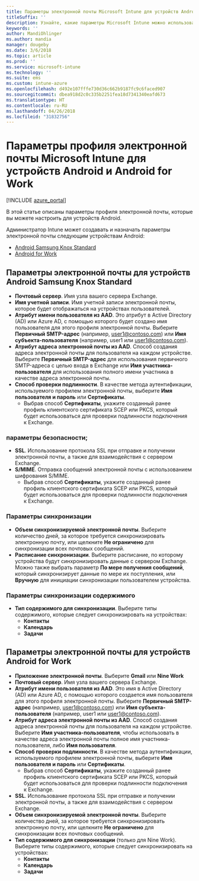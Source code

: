 ```yaml
---
title: Параметры электронной почты Microsoft Intune для устройств Android и Android for Work
titleSuffix: ''
description: Узнайте, какие параметры Microsoft Intune можно использовать для настройки параметров электронной почты на устройствах Android и Android for Work.
keywords: ''
author: MandiOhlinger
ms.author: mandia
manager: dougeby
ms.date: 3/6/2018
ms.topic: article
ms.prod: ''
ms.service: microsoft-intune
ms.technology: ''
ms.suite: ems
ms.custom: intune-azure
ms.openlocfilehash: d492e107fffe730d36c662b9187fc9c6faced907
ms.sourcegitcommit: dbea918d2c0c335b2251fea18d7341340eafd673
ms.translationtype: HT
ms.contentlocale: ru-RU
ms.lasthandoff: 04/26/2018
ms.locfileid: "31832756"
---
```

# <a name="email-profile-settings-in-microsoft-intune-for-devices-running-android-and-android-for-work"></a>Параметры профиля электронной почты Microsoft Intune для устройств Android и Android for Work

[!INCLUDE [azure_portal](./includes/azure_portal.md)]

В этой статье описаны параметры профиля электронной почты, которые вы можете настроить для устройств Android.

Администратор Intune может создавать и назначать параметры электронной почты следующим устройствам Android:
- [Android Samsung Knox Standard](#android-samsung-knox-standard-email-settings)
- [Android for Work](#android-for-work-email-settings)

## <a name="android-samsung-knox-standard-email-settings"></a>Параметры электронной почты для устройств Android Samsung Knox Standard
- **Почтовый сервер**. Имя узла вашего сервера Exchange.
- **Имя учетной записи**. Имя учетной записи электронной почты, которое будет отображаться на устройствах пользователей.
- **Атрибут имени пользователя из AAD**. Это атрибут в Active Directory (AD) или Azure AD, с помощью которого будет создано имя пользователя для этого профиля электронной почты. Выберите **Первичный SMTP-адрес** (например, user1@contoso.com) или **Имя субъекта-пользователя** (например, user1 или user1@contoso.com).
- **Атрибут адреса электронной почты из AAD**. Способ создания адреса электронной почты для пользователя на каждом устройстве. Выберите **Первичный SMTP-адрес** для использования первичного SMTP-адреса с целью входа в Exchange или **Имя участника-пользователя** для использования полного имени участника в качестве адреса электронной почты.
- **Способ проверки подлинности**. В качестве метода аутентификации, используемого профилем электронной почты, выберите **Имя пользователя и пароль** или **Сертификаты**.
    - Выбрав способ **Сертификаты**, укажите созданный ранее профиль клиентского сертификата SCEP или PKCS, который будет использоваться для проверки подлинности подключения к Exchange.

### <a name="security-settings"></a>параметры безопасности;

- **SSL**. Использование протокола SSL при отправке и получении электронной почты, а также для взаимодействия с сервером Exchange.
- **S/MIME**. Отправка сообщений электронной почты с использованием шифрования S/MIME.
    - Выбрав способ **Сертификаты**, укажите созданный ранее профиль клиентского сертификата SCEP или PKCS, который будет использоваться для проверки подлинности подключения к Exchange.

### <a name="synchronization-settings"></a>Параметры синхронизации

- **Объем синхронизируемой электронной почты**. Выберите количество дней, за которое требуется синхронизировать электронную почту, или щелкните **Не ограничено** для синхронизации всех почтовых сообщений.
- **Расписание синхронизации**. Выберите расписание, по которому устройства будут синхронизировать данные с сервером Exchange. Можно также выбрать параметр **По мере получения сообщений**, который синхронизирует данные по мере их поступления, или **Вручную** для инициации синхронизации пользователем устройства.

### <a name="content-sync-settings"></a>Параметры синхронизации содержимого

- **Тип содержимого для синхронизации**. Выберите типы содержимого, которые следует синхронизировать на устройствах:
    - **Контакты**
    - **Календарь**
    - **Задачи**

## <a name="android-for-work-email-settings"></a>Параметры электронной почты для устройств Android for Work

- **Приложение электронной почты**. Выберите **Gmail** или **Nine Work**
- **Почтовый сервер**. Имя узла вашего сервера Exchange.
- **Атрибут имени пользователя из AAD**. Это имя в Active Directory (AD) или Azure AD, с помощью которого создается имя пользователя для этого профиля электронной почты. Выберите **Первичный SMTP-адрес** (например, user1@contoso.com) или **Имя субъекта-пользователя** (например, user1 или user1@contoso.com).
- **Атрибут адреса электронной почты из AAD**. Способ создания адреса электронной почты для пользователя на каждом устройстве. Выберите **Имя участника-пользователя**, чтобы использовать в качестве адреса электронной почты полное имя участника-пользователя, либо **Имя пользователя**.
- **Способ проверки подлинности**. В качестве метода аутентификации, используемого профилем электронной почты, выберите **Имя пользователя и пароль** или **Сертификаты**.
    - Выбрав способ **Сертификаты**, укажите созданный ранее профиль клиентского сертификата SCEP или PKCS, который будет использоваться для проверки подлинности подключения к Exchange.
- **SSL**. Использование протокола SSL при отправке и получении электронной почты, а также для взаимодействия с сервером Exchange.
- **Объем синхронизируемой электронной почты**. Выберите количество дней, за которое требуется синхронизировать электронную почту, или щелкните **Не ограничено** для синхронизации всех почтовых сообщений.
- **Тип содержимого для синхронизации** (только для Nine Work). Выберите типы содержимого, которые следует синхронизировать на устройствах:
    - **Контакты**
    - **Календарь**
    - **Задачи**
